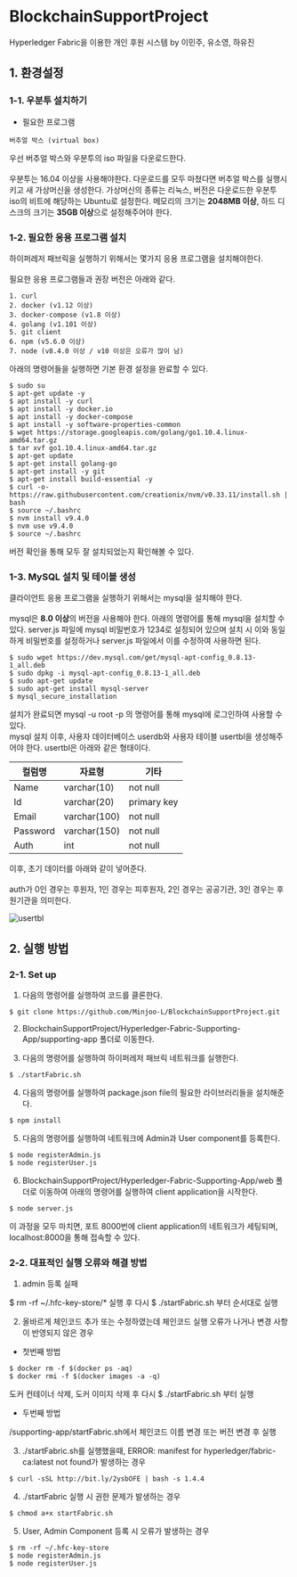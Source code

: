 # BlockchainSupportProject

Hyperledger Fabric을 이용한 개인 후원 시스템 by 이민주, 유소영, 하유진

## 1. 환경설정 
### 1-1. 우분투 설치하기


- 필요한 프로그램
```
버추얼 박스 (virtual box)
```
    
우선 버추얼 박스와 우분투의 iso 파일을 다운로드한다. <br> <br>
우분투는 16.04 이상을 사용해야한다. 다운로드를 모두 마쳤다면 버추얼 박스를 실행시키고 새 가상머신을 생성한다. 가상머신의 종류는 리눅스, 버전은 다운로드한 우분투 iso의 비트에 해당하는 Ubuntu로 설정한다. 메모리의 크기는 **2048MB 이상**, 하드 디스크의 크기는 **35GB 이상**으로 설정해주어야 한다.


### 1-2. 필요한 응용 프로그램 설치


하이퍼레저 패브릭을 실행하기 위해서는 몇가지 응용 프로그램을 설치해야한다. <br><br>
필요한 응용 프로그램들과 권장 버전은 아래와 같다.

```
1. curl
2. docker (v1.12 이상)
3. docker-compose (v1.8 이상)
4. golang (v1.101 이상)
5. git client
6. npm (v5.6.0 이상)
7. node (v8.4.0 이상 / v10 이상은 오류가 많이 남)
```

아래의 명령어들을 실행하면 기본 환경 설정을 완료할 수 있다.

```
$ sudo su
$ apt-get update -y
$ apt install -y curl
$ apt install -y docker.io
$ apt install -y docker-compose
$ apt install -y software-properties-common
$ wget https://storage.googleapis.com/golang/go1.10.4.linux-amd64.tar.gz
$ tar xvf go1.10.4.linux-amd64.tar.gz
$ apt-get update
$ apt-get install golang-go
$ apt-get install -y git
$ apt-get install build-essential -y
$ curl -o- https://raw.githubusercontent.com/creationix/nvm/v0.33.11/install.sh | bash
$ source ~/.bashrc
$ nvm install v9.4.0
$ nvm use v9.4.0
$ source ~/.bashrc
```

버전 확인을 통해 모두 잘 설치되었는지 확인해볼 수 있다.

### 1-3. MySQL 설치 및 테이블 생성

클라이언트 응용 프로그램을 실행하기 위해서는 mysql을 설치해야 한다. <br><br> 
mysql은 **8.0 이상**의 버전을 사용해야 한다. 아래의 명령어를 통해 mysql을 설치할 수 있다. server.js 파일에 mysql 비밀번호가 1234로 설정되어 있으며 설치 시 이와 동일하게 비밀번호를 설정하거나 server.js 파일에서 이를 수정하여 사용하면 된다.

```
$ sudo wget https://dev.mysql.com/get/mysql-apt-config_0.8.13-1_all.deb
$ sudo dpkg -i mysql-apt-config_0.8.13-1_all.deb
$ sudo apt-get update
$ sudo apt-get install mysql-server
$ mysql_secure_installation
```

설치가 완료되면 mysql -u root -p 의 명령어를 통해 mysql에 로그인하여 사용할 수 있다. <br>
mysql 설치 이후, 사용자 데이터베이스 userdb와 사용자 테이블 usertbl을 생성해주어야 한다. usertbl은 아래와 같은 형태이다.

|컬럼명|자료형|기타|
|---|---|---|
|Name|varchar(10)|not null|
|Id|varchar(20)|primary key|
|Email|varchar(100)|not null|
|Password|varchar(150)|not null|
|Auth|int|not null|

이후, 초기 데이터를 아래와 같이 넣어준다. <br><br>
auth가 0인 경우는 후원자, 1인 경우는 피후원자, 2인 경우는 공공기관, 3인 경우는 후원기관을 의미한다.

![usertbl](https://user-images.githubusercontent.com/43545606/76099454-7bbcc980-600e-11ea-950d-8b8395a8bb56.png)

## 2. 실행 방법
### 2-1. Set up
1. 다음의 명령어를 실행하여 코드를 클론한다.
```
$ git clone https://github.com/Minjoo-L/BlockchainSupportProject.git
```
2. BlockchainSupportProject/Hyperledger-Fabric-Supporting-App/supporting-app 폴더로 이동한다.  
  
3. 다음의 명령어를 실행하여 하이퍼레저 패브릭 네트워크를 실행한다.
```
$ ./startFabric.sh
```
4. 다음의 명령어를 실행하여 package.json file의 필요한 라이브러리들을 설치해준다.
```
$ npm install
```
5. 다음의 명령어를 실행하여 네트워크에 Admin과 User component를 등록한다.
```
$ node registerAdmin.js
$ node registerUser.js
```
6. BlockchainSupportProject/Hyperledger-Fabric-Supporting-App/web 폴더로 이동하여 아래의 명령어를 실행하여 client application을 시작한다.
```
$ node server.js
```
이 과정을 모두 마치면, 포트 8000번에 client application의 네트워크가 세팅되며, localhost:8000을 통해 접속할 수 있다.  

### 2-2. 대표적인 실행 오류와 해결 방법
  
1. admin 등록 실패  
  
$ rm -rf ~/.hfc-key-store/* 실행 후 다시  $ ./startFabric.sh 부터 순서대로 실행  
  
2. 올바르게 체인코드 추가 또는 수정하였는데 체인코드 실행 오류가 나거나 변경 사항이 반영되지 않은 경우  
  
- 첫번째 방법
```
$ docker rm -f $(docker ps -aq)	
$ docker rmi -f $(docker images -a -q)
```
도커 컨테이너 삭제, 도커 이미지 삭제 후 다시 $ ./startFabric.sh 부터 실행  
  
- 두번째 방법  
  
/supporting-app/startFabric.sh에서 체인코드 이름 변경 또는 버전 변경 후 실행  
  
3. ./startFabric.sh를 실행했을때, ERROR: manifest for hyperledger/fabric-ca:latest not found가 발생하는 경우  
```
$ curl -sSL http://bit.ly/2ysbOFE | bash -s 1.4.4
```
4. ./startFabric 실행 시 권한 문제가 발생하는 경우  
```
$ chmod a+x startFabric.sh
```
5. User, Admin Component 등록 시 오류가 발생하는 경우  
```
$ rm -rf ~/.hfc-key-store
$ node registerAdmin.js
$ node registerUser.js
```
